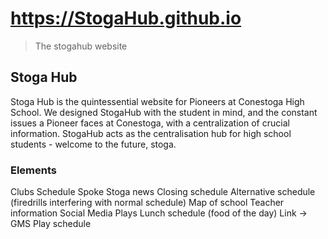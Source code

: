 # https://StogaHub.github.io
> The stogahub website 

## Stoga Hub
Stoga Hub is the quintessential website for Pioneers at Conestoga High School. We designed StogaHub with the student in mind, and the constant issues a Pioneer faces at Conestoga, with a centralization of crucial information. StogaHub acts as the centralisation hub for high school students - welcome to the future, stoga.

### Elements
Clubs
Schedule
Spoke
Stoga news
Closing schedule
Alternative schedule (firedrills interfering with normal schedule)
Map of school
Teacher information
Social Media
Plays
Lunch schedule (food of the day)
Link -> GMS
Play schedule

